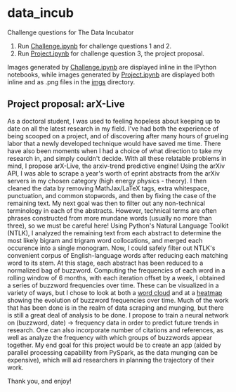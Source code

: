 # data_incub
Challenge questions for The Data Incubator

1) Run [Challenge.ipynb](notebooks/Challenge.ipynb) for challenge questions 1 and 2.
2) Run [Project.ipynb](notebooks/Project.ipynb) for challenge question 3, the project proposal.

Images generated by [Challenge.ipynb](notebooks/Challenge.ipynb) are displayed inline in the IPython notebooks, while images generated by [Project.ipynb](notebooks/Project.ipynb) are displayed both inline and as .png files in the [imgs](imgs) directory.

## Project proposal: arX-Live

As a doctoral student, I was used to feeling hopeless about keeping up to date on all the latest research in my field. I've had both the experience of being scooped on a project, and of discovering after many hours of grueling labor that a newly developed technique would have saved me time. There have also been moments when I had a choice of what direction to take my research in, and simply couldn't decide. With all these relatable problems in mind, I propose arX-Live, the arxiv-trend predictive engine! Using the arXiv API, I was able to scrape a year's worth of eprint abstracts from the arXiv servers in my chosen category (high energy physics - theory). I then cleaned the data by removing MathJax/LaTeX tags, extra whitespace, punctuation, and common stopwords, and then by fixing the case of the remaining text. My next goal was then to filter out any non-technical terminology in each of the abstracts. However, technical terms are often phrases constructed from more mundane words (usually no more than three), so we must be careful here! Using Python's Natural Language Toolkit (NTLK), I analyzed the remaining text from each abstract to determine the most likely bigram and trigram word collocations, and merged each occurence into a single monogram. Now, I could safely filter out NTLK's convenient corpus of English-language words after reducing each matching word to its stem. At this stage, each abstract has been reduced to a normalized bag of buzzword. Computing the frequencies of each word in a rolling window of 6 months, with each iteration offset by a week, I obtained a series of buzzword frequencies over time. These can be visualized in a variety of ways, but I chose to look at both a [word cloud](imgs/wordcloud.png) and at a [heatmap](imgs/heatmap_freq.png) showing the evolution of buzzword frequencies over time. Much of the work that has been done is in the realm of data scraping and munging, but there is still a great deal of analysis to be done. I propose to train a neural network on (buzzword, date) -> frequency data in order to predict future trends in research. One can also incorporate number of citations and references, as well as analyze the frequency with which groups of buzzwords appear together. My end goal for this project would be to create an app (aided by parallel processing capability from PySpark, as the data munging can be expensive), which will aid researchers in planning the trajectory of their work.

Thank you, and enjoy!
